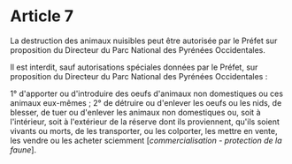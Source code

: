 # Article 7

La destruction des animaux nuisibles peut être autorisée par le Préfet sur proposition du Directeur du Parc National des Pyrénées Occidentales.

Il est interdit, sauf autorisations spéciales données par le Préfet, sur proposition du Directeur du Parc National des Pyrénées Occidentales :

1° d'apporter ou d'introduire des oeufs d'animaux non domestiques ou ces animaux eux-mêmes ;    2° de détruire ou d'enlever les oeufs ou les nids, de blesser, de tuer ou d'enlever les animaux non domestiques ou, soit à l'intérieur, soit à l'extérieur de la réserve dont ils proviennent, qu'ils soient vivants ou morts, de les transporter, ou les colporter, les mettre en vente, les vendre ou les acheter sciemment [*commercialisation - protection de la faune*].
